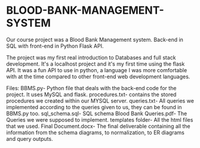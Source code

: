 # BLOOD-BANK-MANAGEMENT-SYSTEM
Our course project was a Blood Bank Management system. Back-end in SQL with front-end in Python Flask API.

The project was my first real introduction to Databases and full stack development. It's a localhost project and it's my first time using the flask API. It was a fun API to use in python, a language I was more comfortable with at the time compared to other front-end web development languages. 


Files: 
BBMS.py- Python file that deals with the back-end code for the project. It uses MySQL and flask. 
procedures.txt- contains the stored procedures we created within our MYSQL server.
queries.txt- All queries we implemented according to the queries given to us, they can be found in BBMS.py too.
sql_schema.sql- SQL schema
Blood Bank Queries.pdf- The Queries we were supposed to implement.
templates folder- All the html files that we used.
Final Document.docx- The final deliverable containing all the information from the schema diagrams, to normalization, to ER diagrams and query outputs.
